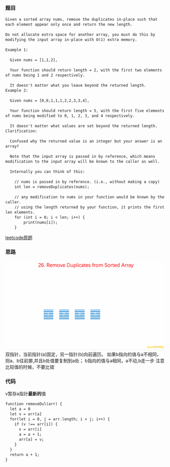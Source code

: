 ### 题目
```
Given a sorted array nums, remove the duplicates in-place such that each element appear only once and return the new length.

Do not allocate extra space for another array, you must do this by modifying the input array in-place with O(1) extra memory.

Example 1:

  Given nums = [1,1,2],

  Your function should return length = 2, with the first two elements of nums being 1 and 2 respectively.

  It doesn't matter what you leave beyond the returned length.
Example 2:

  Given nums = [0,0,1,1,1,2,2,3,3,4],

  Your function should return length = 5, with the first five elements of nums being modified to 0, 1, 2, 3, and 4 respectively.

  It doesn't matter what values are set beyond the returned length.
Clarification:

  Confused why the returned value is an integer but your answer is an array?

  Note that the input array is passed in by reference, which means modification to the input array will be known to the caller as well.

  Internally you can think of this:

    // nums is passed in by reference. (i.e., without making a copy)
    int len = removeDuplicates(nums);

    // any modification to nums in your function would be known by the caller.
    // using the length returned by your function, it prints the first len elements.
    for (int i = 0; i < len; i++) {
        print(nums[i]);
    }
```
[leetcode原题](https://leetcode.com/problems/remove-duplicates-from-sorted-array/description/)

### 思路
![26.remove-duplicates-from-sorted-array](../assets/26.remove-duplicates-from-sorted-array.gif)
双指针，当前指针(a)固定，另一指针(b)向前遍历。
如果b指向的值与a不相同，则a、b往前挪,并且b处值要复制到a处；
b指向的值与a相同，a不动,b走一步
注意比较值的时候，不要比错

### 代码
 v暂存a指针**最新的**值
```
function removeDul(arr) {
  let a = 0
  let v = arr[a]
  for(let i = 0, j = arr.length; i < j; i++) {
    if (v !== arr[i]) {
      v = arr[i]
      a = a + 1;
      arr[a] = v;
    }
  }
  return a + 1;
}
```
